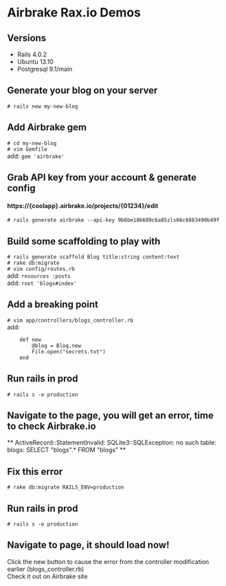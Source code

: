 # Airbrake Rax.io Demos

## Versions
- Rails 4.0.2
- Ubuntu 13.10
- Postgresql 9.1/main

## Generate your blog on your server
`# rails new my-new-blog`

## Add Airbrake gem
`# cd my-new-blog`  
`# vim Gemfile`  
    add: `gem 'airbrake'`

## Grab API key from your account & generate config
#### https://{coolapp}.airbrake.io/projects/{01234}/edit
`# rails generate airbrake --api-key 9b6be186689c6a85zls66c6883490b49f`

## Build some scaffolding to play with
`# rails generate scaffold Blog title:string content:text`  
`# rake db:migrate`  
`# vim config/routes.rb`   
    add: `resources :posts`   
    add: `root 'blogs#index'`   

## Add a breaking point
`# vim app/controllers/blogs_controller.rb`  
    add:    
        
        def new   
            @blog = Blog.new   
            File.open("secrets.txt")   
        end
        


## Run rails in prod
`# rails s -e production`

## Navigate to the page, you will get an error, time to check Airbrake.io

**
ActiveRecord::StatementInvalid: SQLite3::SQLException: no such table: blogs: SELECT "blogs".* FROM "blogs"
**

## Fix this error
`# rake db:migrate RAILS_ENV=production`

## Run rails in prod
`# rails s -e production`

## Navigate to page, it should load now!

Click the new button to cause the error from the controller modification earlier (blogs_controller.rb)   
Check it out on Airbrake site

